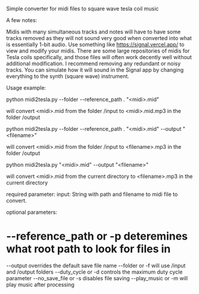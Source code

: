 Simple converter for midi files to square wave tesla coil music

A few notes:

Midis with many simultaneous tracks and notes will have to have some tracks removed as they will not sound very good when converted into what is essentially 1-bit audio. Use something like https://signal.vercel.app/ to view and modify your midis. There are some large repositories of midis for Tesla coils specifically, and those files will often work decently well without additional modification. I recommend removing any redundant or noisy tracks. You can simulate how it will sound in the Signal app by changing everything to the synth (square wave) instrument.

Usage example:

python midi2tesla.py --folder --reference_path . "\<midi\>.mid"

will convert \<midi\>.mid from the folder /input to \<midi\>.mid.mp3 in the folder /output


python midi2tesla.py --folder --reference_path . "\<midi\>.mid" --output "\<filename\>"

will convert \<midi\>.mid from the folder /input to \<filename\>.mp3 in the folder /output


python midi2tesla.py "\<midi\>.mid" --output "\<filename\>"

will convert \<midi\>.mid from the current directory to \<filename\>.mp3 in the current directory



required parameter: input: String with path and filename to midi file to convert.

optional parameters:
# --reference_path or -p deteremines what root path to look for files in
--output overrides the default save file name
--folder or -f will use /input and /output folders
--duty_cycle or -d controls the maximum duty cycle parameter
--no_save_file or -s disables file saving
--play_music or -m will play music after processing


